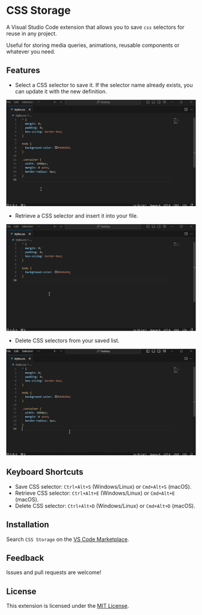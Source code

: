 # CSS Storage

A Visual Studio Code extension that allows you to save `css` selectors for reuse in any project. 

Useful for storing media queries, animations, reusable components or whatever you need.

## Features

- Select a CSS selector to save it. If the selector name already exists, you can update it with the new definition.

![save](https://github.com/c-franco/css-storage-extension/raw/main/assets/save.gif)

- Retrieve a CSS selector and insert it into your file.

![retrieve](https://github.com/c-franco/css-storage-extension/raw/main/assets/retrieve.gif)

- Delete CSS selectors from your saved list.

![delete](https://github.com/c-franco/css-storage-extension/raw/main/assets/delete.gif)

## Keyboard Shortcuts

- Save CSS selector: `Ctrl+Alt+S` (Windows/Linux) or `Cmd+Alt+S` (macOS).
- Retrieve CSS selector: `Ctrl+Alt+E` (Windows/Linux) or `Cmd+Alt+E` (macOS).
- Delete CSS selector: `Ctrl+Alt+D` (Windows/Linux) or `Cmd+Alt+D` (macOS).

## Installation

Search `CSS Storage` on the [VS Code Marketplace](https://marketplace.visualstudio.com/items?itemName=Breathink.css-storage).

## Feedback

Issues and pull requests are welcome!

## License

This extension is licensed under the [MIT License](LICENSE).
